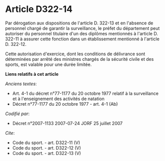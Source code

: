 # Article D322-14

Par dérogation aux dispositions de l'article D. 322-13 et en l'absence de personnel chargé de garantir la surveillance, le
préfet du département peut autoriser du personnel titulaire d'un des diplômes mentionnés à l'article D. 322-11 à assurer
cette fonction dans un établissement mentionné à l'article D. 322-12.

Cette autorisation d'exercice, dont les conditions de délivrance sont déterminées par arrêté des ministres chargés de la
sécurité civile et des sports, est valable pour une durée limitée.

**Liens relatifs à cet article**

_Anciens textes_:

  - Art. 4-1 du décret n°77-1177 du 20 octobre 1977 relatif à la surveillance et à l'enseignement des activités de natation
  - Décret n°77-1177 du 20 octobre 1977 - art. 4-1 (Ab)

_Codifié par_:

  - Décret n°2007-1133 2007-07-24 JORF 25 juillet 2007

_Cite_:

  - Code du sport. - art. D322-11 (V)
  - Code du sport. - art. D322-12 (V)
  - Code du sport. - art. D322-13 (V)
